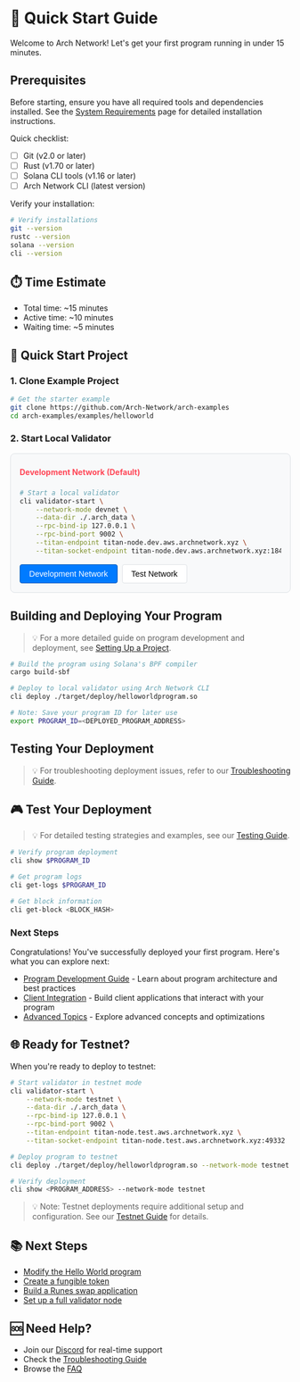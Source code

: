 # 🚀 Quick Start Guide

Welcome to Arch Network! Let's get your first program running in under 15 minutes.

## Prerequisites

Before starting, ensure you have all required tools and dependencies installed. See the [System Requirements](requirements.md) page for detailed installation instructions.

Quick checklist:
- [ ] Git (v2.0 or later)
- [ ] Rust (v1.70 or later)
- [ ] Solana CLI tools (v1.16 or later)
- [ ] Arch Network CLI (latest version)

Verify your installation:
```bash
# Verify installations
git --version
rustc --version
solana --version
cli --version
```

## ⏱️ Time Estimate
- Total time: ~15 minutes
- Active time: ~10 minutes
- Waiting time: ~5 minutes

## 🚀 Quick Start Project

### 1. Clone Example Project
```bash
# Get the starter example
git clone https://github.com/Arch-Network/arch-examples
cd arch-examples/examples/helloworld
```

### 2. Start Local Validator

<div class="network-mode-container">
<div class="network-mode-header">
    <h4 id="network-mode-title">Development Network (Default)</h4>
</div>

<div class="network-mode-content">
<div id="dev-network-command">

```bash
# Start a local validator
cli validator-start \
    --network-mode devnet \
    --data-dir ./.arch_data \
    --rpc-bind-ip 127.0.0.1 \
    --rpc-bind-port 9002 \
    --titan-endpoint titan-node.dev.aws.archnetwork.xyz \
    --titan-socket-endpoint titan-node.dev.aws.archnetwork.xyz:18443
```

</div>
<div id="test-network-command" style="display: none;">

```bash
# Start a local validator
cli validator-start \
    --network-mode testnet \
    --data-dir ./.arch_data \
    --rpc-bind-ip 127.0.0.1 \
    --rpc-bind-port 9002 \
    --titan-endpoint https://titan-public-http.test.arch.network:443 \
    --titan-socket-endpoint titan-public-tcp.test.arch.network:3030
```

</div>
</div>

<div class="network-mode-buttons">
    <button class="network-mode-button active" onclick="switchNetwork('dev')">Development Network</button>
    <button class="network-mode-button" onclick="switchNetwork('test')">Test Network</button>
</div>
</div>

<style>
.network-mode-container {
    background: #f8f9fa;
    border: 1px solid #dee2e6;
    border-radius: 8px;
    padding: 1rem;
    margin: 1rem 0;
}

.network-mode-header h4 {
    margin: 0;
    padding: 0.5rem 0;
    color: #ff4757;
}

.network-mode-buttons {
    display: flex;
    gap: 0.5rem;
    margin-top: 1rem;
}

.network-mode-button {
    padding: 0.5rem 1rem;
    border: 1px solid #dee2e6;
    border-radius: 4px;
    background: #fff;
    cursor: pointer;
    font-size: 0.9rem;
}

.network-mode-button.active {
    background: #007bff;
    color: white;
    border-color: #0056b3;
}

.network-mode-button:hover:not(.active) {
    background: #f1f3f5;
}
</style>

<script>
function switchNetwork(mode) {
    // Update buttons
    document.querySelectorAll('.network-mode-button').forEach(btn => {
        btn.classList.remove('active');
        if ((mode === 'dev' && btn.textContent.includes('Development')) ||
            (mode === 'test' && btn.textContent.includes('Test'))) {
            btn.classList.add('active');
        }
    });

    // Update title
    const title = document.getElementById('network-mode-title');
    title.textContent = mode === 'dev' ? 'Development Network (Default)' : 'Test Network';

    // Show/hide appropriate command
    document.getElementById('dev-network-command').style.display = mode === 'dev' ? 'block' : 'none';
    document.getElementById('test-network-command').style.display = mode === 'test' ? 'block' : 'none';
}
</script>

## Building and Deploying Your Program

> 💡 For a more detailed guide on program development and deployment, see [Setting Up a Project](setting-up-a-project.md#project-setup).

```bash
# Build the program using Solana's BPF compiler
cargo build-sbf

# Deploy to local validator using Arch Network CLI
cli deploy ./target/deploy/helloworldprogram.so

# Note: Save your program ID for later use
export PROGRAM_ID=<DEPLOYED_PROGRAM_ADDRESS>
```

## Testing Your Deployment

> 💡 For troubleshooting deployment issues, refer to our [Troubleshooting Guide](../reference/troubleshooting.md).

## 🎮 Test Your Deployment

> 💡 For detailed testing strategies and examples, see our [Testing Guide](../guides/testing-guide.md).

```bash
# Verify program deployment
cli show $PROGRAM_ID

# Get program logs
cli get-logs $PROGRAM_ID

# Get block information
cli get-block <BLOCK_HASH>
```

### Next Steps

Congratulations! You've successfully deployed your first program. Here's what you can explore next:

- [Program Development Guide](../development/overview.md) - Learn about program architecture and best practices
- [Client Integration](../clients/overview.md) - Build client applications that interact with your program
- [Advanced Topics](../advanced/overview.md) - Explore advanced concepts and optimizations

## 🌐 Ready for Testnet?

When you're ready to deploy to testnet:
```bash
# Start validator in testnet mode
cli validator-start \
    --network-mode testnet \
    --data-dir ./.arch_data \
    --rpc-bind-ip 127.0.0.1 \
    --rpc-bind-port 9002 \
    --titan-endpoint titan-node.test.aws.archnetwork.xyz \
    --titan-socket-endpoint titan-node.test.aws.archnetwork.xyz:49332

# Deploy program to testnet
cli deploy ./target/deploy/helloworldprogram.so --network-mode testnet

# Verify deployment
cli show <PROGRAM_ADDRESS> --network-mode testnet
```

> 💡 Note: Testnet deployments require additional setup and configuration. See our [Testnet Guide](../guides/testnet-deployment.md) for details.

## 📚 Next Steps

- [Modify the Hello World program](../guides/writing-your-first-program.md)
- [Create a fungible token](../guides/how-to-create-a-fungible-token.md)
- [Build a Runes swap application](../guides/how-to-build-runes-swap.md)
- [Set up a full validator node](bitcoin-and-titan-setup.md)

## 🆘 Need Help?

- Join our [Discord](https://discord.gg/archnetwork) for real-time support
- Check the [Troubleshooting Guide](troubleshooting.md)
- Browse the [FAQ](faq.md)